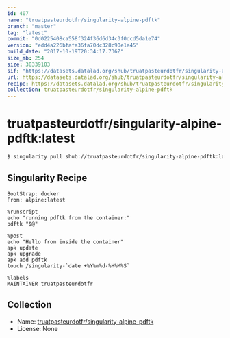 ```yaml
---
id: 407
name: "truatpasteurdotfr/singularity-alpine-pdftk"
branch: "master"
tag: "latest"
commit: "0d0225408ca558f324f36d6d34c3f0dcd5da1e74"
version: "edd4a226bfafa36fa70dc328c90e1a45"
build_date: "2017-10-19T20:34:17.736Z"
size_mb: 254
size: 30339103
sif: "https://datasets.datalad.org/shub/truatpasteurdotfr/singularity-alpine-pdftk/latest/2017-10-19-0d022540-edd4a226/edd4a226bfafa36fa70dc328c90e1a45.simg"
url: https://datasets.datalad.org/shub/truatpasteurdotfr/singularity-alpine-pdftk/latest/2017-10-19-0d022540-edd4a226/
recipe: https://datasets.datalad.org/shub/truatpasteurdotfr/singularity-alpine-pdftk/latest/2017-10-19-0d022540-edd4a226/Singularity
collection: truatpasteurdotfr/singularity-alpine-pdftk
---
```


# truatpasteurdotfr/singularity-alpine-pdftk:latest

```bash
$ singularity pull shub://truatpasteurdotfr/singularity-alpine-pdftk:latest
```

## Singularity Recipe

```singularity
BootStrap: docker
From: alpine:latest

%runscript
echo "running pdftk from the container:"
pdftk "$@"

%post
echo "Hello from inside the container"
apk update
apk upgrade
apk add pdftk
touch /singularity-`date +%Y%m%d-%H%M%S`

%labels
MAINTAINER truatpasteurdotfr
```

## Collection

 - Name: [truatpasteurdotfr/singularity-alpine-pdftk](https://github.com/truatpasteurdotfr/singularity-alpine-pdftk)
 - License: None


